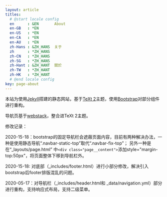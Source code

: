 ```yaml
---
layout: article
titles:
  # @start locale config
  en      : &EN       About
  en-GB   : *EN
  en-US   : *EN
  en-CA   : *EN
  en-AU   : *EN
  zh-Hans : &ZH_HANS  关于
  zh      : *ZH_HANS
  zh-CN   : *ZH_HANS
  zh-SG   : *ZH_HANS
  zh-Hant : &ZH_HANT  關於
  zh-TW   : *ZH_HANT
  zh-HK   : *ZH_HANT
  # @end locale config
key: page-about
---
```




本站为使用[Jekyll](https://jekyllcn.com/)搭建的静态网站，基于[TeXt 2](https://tianqi.name/jekyll-TeXt-theme/)主题，使用[Bootstrap](https://v3.bootcss.com/components)对部分组件进行重构。

导航页基于[webstack](https://github.com/WebStackPage/WebStackPage.github.io)，整合进TeXt 2主题。

修改记录：

2020-15-18：bootstrap的固定导航栏会遮蔽页面内容，目前有两种解决办法，一种是使用静态导航“.navbar-static-top”取代“.navbar-fix-top”； 另外一种是在“_layouts/page.html”   中```<div class="page__content">```添加style="margin-top:50px"，将页面整体下移到导航栏外。

2020-15-18: 对底部（_includes/footer.html）进行小部分修改，解决引入bootstrap后footer排版混乱的问题。

2020-05-17：对导航栏（_includes/header.html和 _data/navigation.yml）部分进行重构，支持响应式布局，支持二级菜单。

